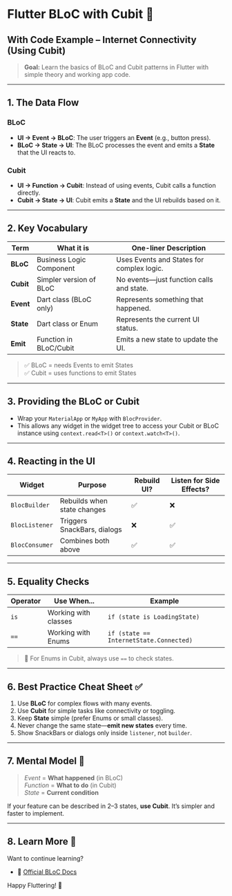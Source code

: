 # Flutter BLoC with Cubit 🧩

## With Code Example – Internet Connectivity (Using Cubit)

> **Goal:** Learn the basics of BLoC and Cubit patterns in Flutter with simple theory and working app code.

---

## 1. The Data Flow

### BLoC
- **UI → Event → BLoC**: The user triggers an **Event** (e.g., button press).
- **BLoC → State → UI**: The BLoC processes the event and emits a **State** that the UI reacts to.

### Cubit
- **UI → Function → Cubit**: Instead of using events, Cubit calls a function directly.
- **Cubit → State → UI**: Cubit emits a **State** and the UI rebuilds based on it.

---

## 2. Key Vocabulary
| Term      | What it is                  | One-liner Description |
|-----------|-----------------------------|------------------------|
| **BLoC**  | Business Logic Component     | Uses Events and States for complex logic. |
| **Cubit** | Simpler version of BLoC     | No events—just function calls and state. |
| **Event** | Dart class (BLoC only)      | Represents something that happened. |
| **State** | Dart class or Enum          | Represents the current UI status. |
| **Emit**  | Function in BLoC/Cubit      | Emits a new state to update the UI. |

> ✅ BLoC = needs Events to emit States  
> ✅ Cubit = uses functions to emit States

---

## 3. Providing the BLoC or Cubit
- Wrap your `MaterialApp` or `MyApp` with `BlocProvider`.
- This allows any widget in the widget tree to access your Cubit or BLoC instance using `context.read<T>()` or `context.watch<T>()`.

---

## 4. Reacting in the UI
| Widget           | Purpose                        | Rebuild UI? | Listen for Side Effects? |
|------------------|--------------------------------|-------------|---------------------------|
| `BlocBuilder`    | Rebuilds when state changes    | ✅          | ❌                        |
| `BlocListener`   | Triggers SnackBars, dialogs    | ❌          | ✅                        |
| `BlocConsumer`   | Combines both above            | ✅          | ✅                        |

---

## 5. Equality Checks
| Operator | Use When...          | Example                              |
|----------|----------------------|--------------------------------------|
| `is`     | Working with classes | `if (state is LoadingState)`         |
| `==`     | Working with Enums   | `if (state == InternetState.Connected)` |

> 📌 For Enums in Cubit, always use `==` to check states.

---

## 6. Best Practice Cheat Sheet ✅
1. Use **BLoC** for complex flows with many events.
2. Use **Cubit** for simple tasks like connectivity or toggling.
3. Keep **State** simple (prefer Enums or small classes).
4. Never change the same state—**emit new states** every time.
5. Show SnackBars or dialogs only inside `listener`, not `builder`.

---

## 7. Mental Model 🧠
> *Event* = **What happened** (in BLoC)  
> *Function* = **What to do** (in Cubit)  
> *State* = **Current condition**

If your feature can be described in 2–3 states, **use Cubit**. It’s simpler and faster to implement.

---

## 8. Learn More 🚀
Want to continue learning?

- 📘 [Official BLoC Docs](https://bloclibrary.dev/#/)

Happy Fluttering! 💙
